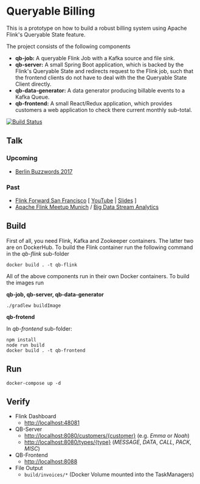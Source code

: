Queryable Billing
=================

This is a prototype on how to build a robust billing system using Apache Flink's Queryable State feature.

The project consists of the following components

* **qb-job:** A queryable Flink Job with a Kafka source and file sink.
* **qb-server:** A small Spring Boot application, which is backed by the Flink's Queryable State and redirects request to the Flink job, such that the frontend clients do not have to deal with the the Queryable State Client directly.
* **qb-data-generator:** A data generator producing billable events to a Kafka Queue.
* **qb-frontend:** A small React/Redux application, which provides customers a web application to check there current monthly sub-total.

[![Build Status](https://travis-ci.org/mbode/queryable-billing.svg?branch=master)](https://travis-ci.org/mbode/queryable-billing)

Talk
----
### Upcoming
- [Berlin Buzzwords 2017](https://berlinbuzzwords.de/17/session/queryable-state-or-how-build-billing-system-without-database)

### Past
- [Flink Forward San Francisco](http://sf.flink-forward.org/kb_sessions/queryable-state-or-how-to-build-a-billing-system-without-a-database/) \[ [YouTube](https://www.youtube.com/watch?v=cZbnNzKSBb0) | [Slides](http://sf.flink-forward.org/wp-content/uploads/2017/02/Flink-Forward-SF-2017_Konstantin-Knauf_Maximilian-Bode_Queryable-State-Or-How-To-Build-A-Billing-System-WIthout-A-Database.pdf) \]
- [Apache Flink Meetup Munich](https://www.meetup.com/de-DE/Apache-Flink-Meetup-Munich/events/237883833/) / [Big Data Stream Analytics](https://www.meetup.com/de-DE/Big-Data-Stream-Analytics/events/238081597/)

Build
-----
First of all, you need Flink, Kafka and Zookeeper containers. The latter two are on DockerHub. To build the Flink container run the following command in the *qb-flink* sub-folder
```
docker build . -t qb-flink
```
All of the above components run in their own Docker containers. To build the images run

**qb-job, qb-server, qb-data-generator**
```
./gradlew buildImage
```
**qb-frotend**

In *qb-frontend* sub-folder: 
```
npm install
node run build
docker build . -t qb-frontend
```

Run
---
```
docker-compose up -d
```

Verify
------
* Flink Dashboard 
    - <http://localhost:48081>   
* QB-Server
    - <http://localhost:8080/customers/{customer}> (e.g. *Emma* or *Noah*)
    - <http://localhost:8080/types/{type}> (*MESSAGE*, *DATA*, *CALL*, *PACK*, *MISC*)
* QB-Frontend
    - <http://localhost:8088>
* File Output
    - `build/invoices/*` (Docker Volume mounted into the TaskManagers)

